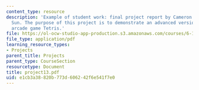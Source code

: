 ```yaml
---
content_type: resource
description: 'Example of student work: final project report by Cameron Lewis and James
  Sun. The purpose of this project is to demonstrate an advanced version of the classic
  arcade game Tetris.'
file: https://ol-ocw-studio-app-production.s3.amazonaws.com/courses/6-111-introductory-digital-systems-laboratory-spring-2006/e1cb3a38820b773d606242f6e541f7e0_project13.pdf
file_type: application/pdf
learning_resource_types:
- Projects
parent_title: Projects
parent_type: CourseSection
resourcetype: Document
title: project13.pdf
uid: e1cb3a38-820b-773d-6062-42f6e541f7e0
---
```

